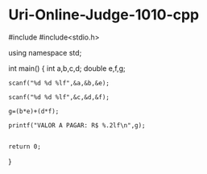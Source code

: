 # Uri-Online-Judge-1010-cpp

#include<iostream>
#include<stdio.h>

using namespace std;

int main()
{
    int a,b,c,d;
    double e,f,g;

    scanf("%d %d %lf",&a,&b,&e);

    scanf("%d %d %lf",&c,&d,&f);

    g=(b*e)+(d*f);

    printf("VALOR A PAGAR: R$ %.2lf\n",g);


    return 0;


}
